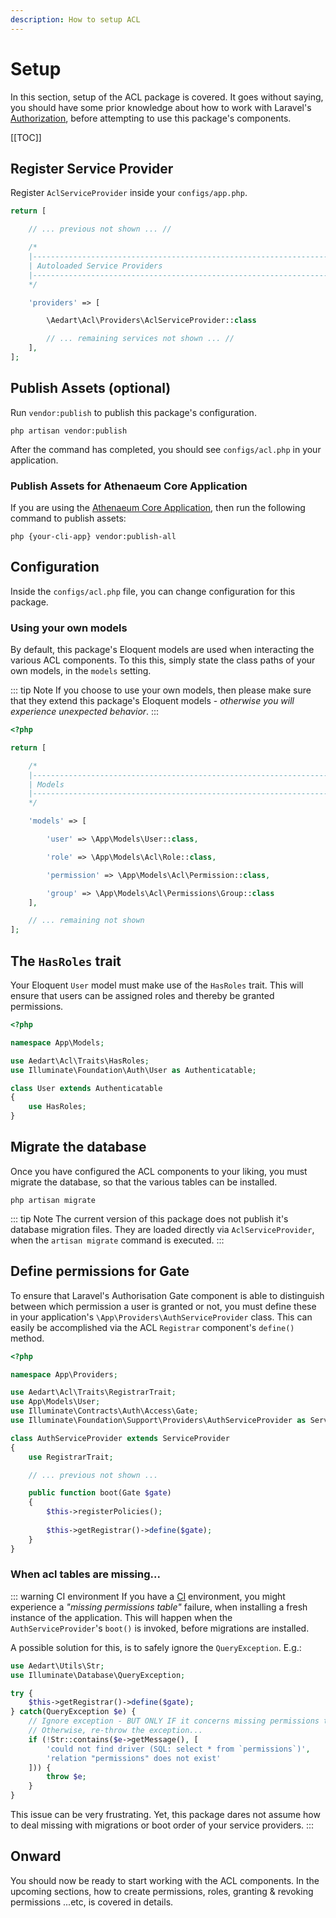 ```yaml
---
description: How to setup ACL
---
```


# Setup

In this section, setup of the ACL package is covered. It goes without saying, you should have some prior knowledge about how to work with Laravel's [Authorization](https://laravel.com/docs/9.x/authorization), before attempting to use this package's components.

[[TOC]]

## Register Service Provider

Register `AclServiceProvider` inside your `configs/app.php`. 

```php
return [

    // ... previous not shown ... //

    /*
    |--------------------------------------------------------------------------
    | Autoloaded Service Providers
    |--------------------------------------------------------------------------
    */

    'providers' => [

        \Aedart\Acl\Providers\AclServiceProvider::class

        // ... remaining services not shown ... //
    ],
];
```

## Publish Assets (optional)

Run `vendor:publish` to publish this package's configuration.

```shell
php artisan vendor:publish
```

After the command has completed, you should see `configs/acl.php` in your application.

### Publish Assets for Athenaeum Core Application

If you are using the [Athenaeum Core Application](../../core), then run the following command to publish assets:

```shell
php {your-cli-app} vendor:publish-all
```

## Configuration

Inside the `configs/acl.php` file, you can change configuration for this package.

### Using your own models

By default, this package's Eloquent models are used when interacting the various ACL components. To this this, simply state the class paths of your own models, in the `models` setting.

::: tip Note
If you choose to use your own models, then please make sure that they extend this package's Eloquent models - _otherwise you will experience unexpected behavior_.
:::

```php
<?php

return [

    /*
    |--------------------------------------------------------------------------
    | Models
    |--------------------------------------------------------------------------
    */

    'models' => [

        'user' => \App\Models\User::class,

        'role' => \App\Models\Acl\Role::class,

        'permission' => \App\Models\Acl\Permission::class,

        'group' => \App\Models\Acl\Permissions\Group::class
    ],

    // ... remaining not shown
];
```

## The `HasRoles` trait

Your Eloquent `User` model must make use of the `HasRoles` trait. This will ensure that users can be assigned roles and thereby be granted permissions.

```php
<?php

namespace App\Models;

use Aedart\Acl\Traits\HasRoles;
use Illuminate\Foundation\Auth\User as Authenticatable;

class User extends Authenticatable
{
    use HasRoles;
}

```

## Migrate the database

Once you have configured the ACL components to your liking, you must migrate the database, so that the various tables can be installed.

```shell
php artisan migrate
```

::: tip Note
The current version of this package does not publish it's database migration files. They are loaded directly via `AclServiceProvider`, when the `artisan migrate` command is executed.
:::

## Define permissions for Gate

To ensure that Laravel's Authorisation Gate component is able to distinguish between which permission a user is granted or not, you must define these in your application's `\App\Providers\AuthServiceProvider` class.
This can easily be accomplished via the ACL `Registrar` component's `define()` method.

```php
<?php

namespace App\Providers;

use Aedart\Acl\Traits\RegistrarTrait;
use App\Models\User;
use Illuminate\Contracts\Auth\Access\Gate;
use Illuminate\Foundation\Support\Providers\AuthServiceProvider as ServiceProvider;

class AuthServiceProvider extends ServiceProvider
{
    use RegistrarTrait;

    // ... previous not shown ...

    public function boot(Gate $gate)
    {
        $this->registerPolicies();
        
        $this->getRegistrar()->define($gate);
    }
}
```

### When acl tables are missing...

::: warning CI environment
If you have a [CI](https://en.wikipedia.org/wiki/Continuous_integration) environment, you might experience a _"missing permissions table"_ failure, when installing a fresh instance of the application.
This will happen when the `AuthServiceProvider`'s `boot()` is invoked, before migrations are installed.

A possible solution for this, is to safely ignore the `QueryException`. E.g.:

```php
use Aedart\Utils\Str;
use Illuminate\Database\QueryException;

try {
    $this->getRegistrar()->define($gate);
} catch(QueryException $e) {
    // Ignore exception - BUT ONLY IF it concerns missing permissions table!
    // Otherwise, re-throw the exception...
    if (!Str::contains($e->getMessage(), [
        'could not find driver (SQL: select * from `permissions`)',
        'relation "permissions" does not exist'
    ])) {
        throw $e;
    }
}
```

This issue can be very frustrating. Yet, this package dares not assume how to deal missing with migrations or boot order of your service providers.
:::

## Onward

You should now be ready to start working with the ACL components. In the upcoming sections, how to create permissions, roles, granting & revoking permissions ...etc, is covered in details. 
